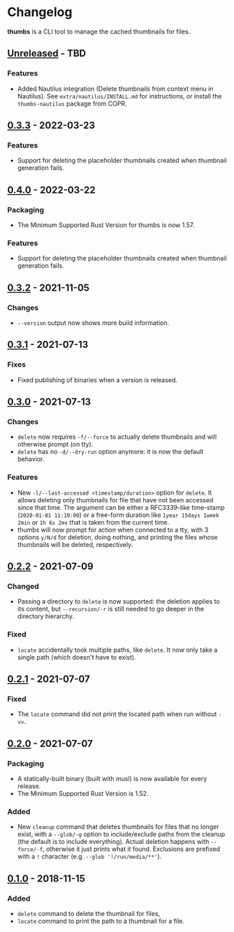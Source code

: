 # Changelog

**thumbs** is a CLI tool to manage the cached thumbnails for files.
<!-- next-header -->
## [Unreleased] - TBD

### Features

* Added Nautilus integration (Delete thumbnails from context menu in Nautilus). See `extra/nautilus/INSTALL.md` for instructions, or install the `thumbs-nautilus` package from COPR.

## [0.3.3] - 2022-03-23

### Features

* Support for deleting the placeholder thumbnails created when thumbnail generation fails.

## [0.4.0] - 2022-03-22

### Packaging

* The Minimum Supported Rust Version for thumbs is now 1.57.

### Features

* Support for deleting the placeholder thumbnails created when thumbnail generation fails.

## [0.3.2] - 2021-11-05

### Changes

* `--version` output now shows more build information.

## [0.3.1] - 2021-07-13

### Fixes

* Fixed publishing of binaries when a version is released.

## [0.3.0] - 2021-07-13

### Changes

* `delete` now requires `-f/--force` to actually delete thumbnails and will otherwise prompt (on tty).
* `delete` has no `-d/--dry-run` option anymore: it is now the default behavior.

### Features

* New `-l/--last-accessed <timestamp/duration>` option for `delete`. It allows deleting only thumbnails for file that have not been accessed since that time. The argument can be either a RFC3339-like time-stamp (`2020-01-01 11:10:00`) or a free-form duration like `1year 15days 1week 2min` or `1h 6s 2ms` that is taken from the current time.
* thumbs will now prompt for action when connected to a tty, with 3 options `y/N/d` for deletion, doing nothing, and printing the files whose thumbnails will be deleted, respectively.

## [0.2.2] - 2021-07-09

### Changed

* Passing a directory to `delete` is now supported: the deletion applies to its content, but `--recursion/-r` is still needed to go deeper in the directory hierarchy.

### Fixed

* `locate` accidentally took multiple paths, like `delete`. It now only take a single path (which doesn't have to exist).

## [0.2.1] - 2021-07-07

### Fixed

* The `locate` command did not print the located path when run without `-vv`.

## [0.2.0] - 2021-07-07

### Packaging

* A statically-built binary (built with musl) is now available for every release.
* The Minimum Supported Rust Version is 1.52.

### Added

* New `cleanup` command that deletes thumbnails for files that no longer exist, with a `--glob/-g` option to include/exclude paths from the cleanup (the default is to include everything). Actual deletion happens with `--force/-f`, otherwise it just prints what it found. Exclusions are prefixed with a `!` character (e.g. `--glob '!/run/media/**'`).

## [0.1.0] - 2018-11-15

### Added

* `delete` command to delete the thumbnail for files,
* `locate` command to print the path to a thumbnail for a file.

<!-- next-url -->
[Unreleased]: https://github.com/gourlaysama/thumbs/compare/v0.4.0...HEAD
[0.4.0]: https://github.com/gourlaysama/thumbs/compare/v0.3.2...v0.4.0
[0.3.3]: https://github.com/gourlaysama/thumbs/compare/v0.3.2...v0.3.3
[0.3.2]: https://github.com/gourlaysama/thumbs/compare/v0.3.1...v0.3.2
[0.3.1]: https://github.com/gourlaysama/thumbs/compare/v0.3.0...v0.3.1
[0.3.0]: https://github.com/gourlaysama/thumbs/compare/v0.2.2...v0.3.0
[0.2.2]: https://github.com/gourlaysama/thumbs/compare/v0.2.1...v0.2.2
[0.2.1]: https://github.com/gourlaysama/thumbs/compare/v0.2.0...v0.2.1
[0.2.0]: https://github.com/gourlaysama/thumbs/compare/v0.1.0...v0.2.0
[0.1.0]: https://github.com/gourlaysama/thumbs/compare/01aa716...v0.1.0

